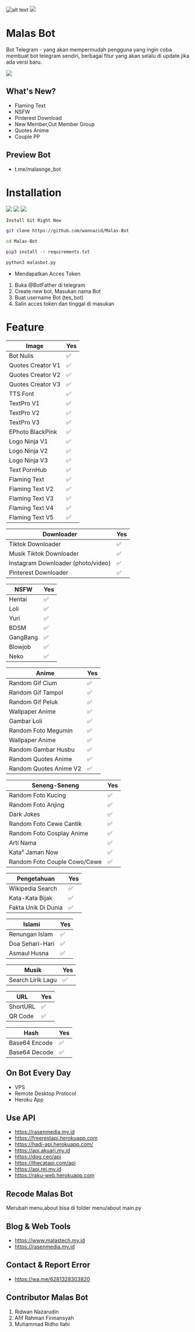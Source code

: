 ![alt text](https://github.com/wannazid/Malas-Bot/blob/main/IMG_20220717_211701.jpg)
![](https://img.shields.io/badge/Python-3.10.5-orange)
# Malas Bot 
Bot Telegram - yang akan mempermudah pengguna yang ingin coba membuat bot telegram sendiri, berbagai fitur yang akan selalu di update jika ada versi baru.

![](https://img.shields.io/badge/MalasBot-Version%201.2.0-orange)
## What's New?
- Flaming Text
- NSFW
- Pinterest Download
- New Member,Out Member Group
- Quotes Anime
- Couple PP

## Preview Bot
- t.me/malasnge_bot

# Installation
![](https://img.shields.io/badge/Support%20on-Windows-brightgreen)
![](https://img.shields.io/badge/Support%20on-Linux-brightgreen)
![](https://img.shields.io/badge/Support%20on-Android-brightgreen)
```bash
Install Git Right Now
```
```bash
git clone https://github.com/wannazid/Malas-Bot
```
```bash
cd Malas-Bot
```
```bash
pip3 install -r requirements.txt
```
```bash
python3 malasbot.py
```
- Mendapatkan Acces Token
1. Buka @BotFather di telegram
2. Create new bot, Masukan nama Bot
3. Buat username Bot (tes_bot)
4. Salin acces token dan tinggal di masukan

# Feature

| Image |Yes|
| ------------- | ------------- |
| Bot Nulis|✅|
| Quotes Creator V1|✅|
| Quotes Creator V2|✅|
| Quotes Creator V3|✅|
| TTS Font|✅|
| TextPro V1|✅|
| TextPro V2|✅|
| TextPro V3|✅|
| EPhoto BlackPink|✅|
| Logo Ninja V1|✅|
| Logo Ninja V2|✅|
| Logo Ninja V3|✅|
| Text PornHub|✅|
| Flaming Text|✅|
| Flaming Text V2|✅|
| Flaming Text V3|✅|
| Flaming Text V4|✅|
| Flaming Text V5|✅|

| Downloader |Yes|
| ------------- | ------------- |
| Tiktok Downloader|✅|
| Musik Tiktok Downloader|✅|
| Instagram Downloader (photo/video)|✅|
| Pinterest Downloader|✅|

| NSFW |Yes|
| ------------- | ------------- |
| Hentai|✅|
| Loli|✅|
| Yuri|✅|
| BDSM|✅|
| GangBang|✅|
| Blowjob|✅|
| Neko|✅|

| Anime |Yes|
| ------------- | ------------- |
| Random Gif Cium|✅|
| Random Gif Tampol|✅|
| Random Gif Peluk|✅|
| Wallpaper Anime|✅|
| Gambar Loli|✅|
| Random Foto Megumin|✅|
| Wallpaper Anime|✅|
| Random Gambar Husbu|✅|
| Random Quotes Anime|✅|
| Random Quotes Anime V2|✅|


| Seneng-Seneng |Yes|
| ------------- | ------------- |
| Random Foto Kucing|✅|
| Random Foto Anjing|✅|
| Dark Jokes|✅|
| Random Foto Cewe Cantik|✅|
| Random Foto Cosplay Anime|✅|
| Arti Nama|✅|
| Kata² Jaman Now|✅|
| Random Foto Couple Cowo/Cewe|✅|

| Pengetahuan |Yes|
| ------------- | ------------- |
| Wikipedia Search|✅|
| Kata-Kata Bijak|✅|
| Fakta Unik Di Dunia|✅|

| Islami |Yes|
| ------------- | ------------- |
| Renungan Islam|✅|
| Doa Sehari-Hari|✅|
| Asmaul Husna|✅|

| Musik|Yes|
| ------------- | ------------- |
| Search Lirik Lagu|✅|

| URL |Yes|
| ------------- | ------------- |
| ShortURL|✅|
| QR Code|✅|

| Hash |Yes|
| ------------- | ------------- |
| Base64 Encode|✅|
| Base64 Decode|✅|

## On Bot Every Day
- VPS
- Remote Desktop Protocol
- Heroku App

## Use API 
- https://rasenmedia.my.id
- https://freerestapi.herokuapp.com
- https://hadi-api.herokuapp.com/
- https://api.akuari.my.id
- https://dog.ceo/api
- https://thecatapi.com/api
- https://api.rei.my.id
- https://raku-web.herokuapp.com

## Recode Malas Bot
Merubah menu,about bisa di folder menu/about main.py

## Blog & Web Tools
- https://www.malastech.my.id
- https://rasenmedia.my.id

## Contact & Report Error
- https://wa.me/6281328303820

## Contributor Malas Bot
1. Ridwan Nazarudin
2. Afif Rahman Firmansyah
3. Muhammad Ridho Ilahi
